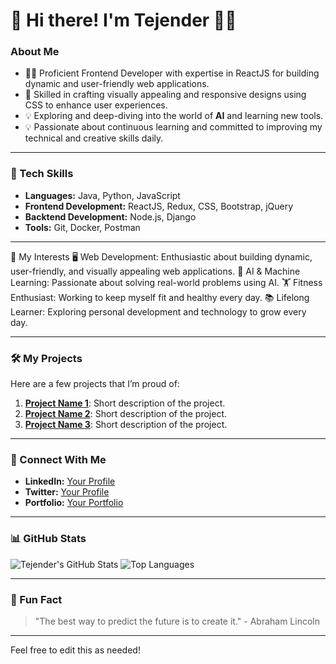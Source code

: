 # 👋 Hi there! I'm Tejender 👨‍💻

### About Me
- 👨‍💻 Proficient Frontend Developer with expertise in ReactJS for building dynamic and user-friendly web applications.
- 🎨 Skilled in crafting visually appealing and responsive designs using CSS to enhance user experiences.
- 💡 Exploring and deep-diving into the world of **AI** and learning new tools.
- 💡 Passionate about continuous learning and committed to improving my technical and creative skills daily.

---

### 🔧 Tech Skills
- **Languages:** Java, Python, JavaScript
- **Frontend Development:** ReactJS, Redux, CSS, Bootstrap, jQuery
- **Backtend Development:** Node.js, Django
- **Tools:** Git, Docker, Postman

---

🌟 My Interests
🖥️ Web Development: Enthusiastic about building dynamic, user-friendly, and visually appealing web applications.
🧠 AI & Machine Learning: Passionate about solving real-world problems using AI.
🏋️ Fitness Enthusiast: Working to keep myself fit and healthy every day.
📚 Lifelong Learner: Exploring personal development and technology to grow every day.

---

### 🛠️ My Projects
Here are a few projects that I’m proud of:
1. **[Project Name 1](#)**: Short description of the project.
2. **[Project Name 2](#)**: Short description of the project.
3. **[Project Name 3](#)**: Short description of the project.

---

### 💬 Connect With Me
- **LinkedIn:** [Your Profile](https://linkedin.com/in/your-profile)
- **Twitter:** [Your Profile](https://twitter.com/your-profile)
- **Portfolio:** [Your Portfolio](https://your-portfolio.com)

---

### 📊 GitHub Stats
![Tejender's GitHub Stats](https://github-readme-stats.vercel.app/api?username=YourUsername&show_icons=true&theme=radical)
![Top Languages](https://github-readme-stats.vercel.app/api/top-langs/?username=YourUsername&layout=compact&theme=radical)

---

### 🌟 Fun Fact
> "The best way to predict the future is to create it." - Abraham Lincoln

---

Feel free to edit this as needed!
